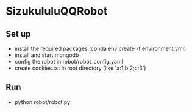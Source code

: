 # SizukululuQQRobot
## Set up
- install the required packages (conda env create -f environment.yml)
- install and start mongodb
- config the robot in robot/robot_config.yaml
- create cookies.txt in root directory (like 'a:1;b:2;c:3')

## Run
- python robot/robot.py
